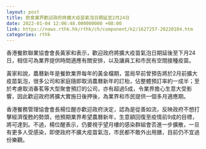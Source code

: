 ```yaml
---
layout: post
title: 飲食業界歡迎政府將擴大疫苗氣泡日期延至2月24日
date: 2022-01-04 12:06:48.000000000 +08:00
link: https://news.rthk.hk/rthk/ch/component/k2/1627257-20220104.htm
categories: rthk
---
```


香港餐飲聯業協會會長黃家和表示，歡迎政府將擴大疫苗氣泡日期延後至下月24日，相信可為業界提供時間適應有關安排，以及讓員工和市民有空間接種疫苗。

黃家和說，農曆新年是餐飲業界每年的黃金檔期，當局早前曾預告將於2月前擴大疫苗氣泡，很多公司和家庭隨即取消農曆新年的訂枱，佔整體預訂率約一成半；至於考慮取消春茗等大型聚會預訂的公司，亦有超過5成，令業界擔心生意大受影響，因此歡迎政府將擴大實施日後押後，為業界和市民提供一個多月適應期。

香港餐務管理協會會長楊位醒亦歡迎政府決定，認為是從善如流，反映政府不想打擊經濟復甦的勢頭，他預期業界希望農曆新年，生意額回復至疫情前9成的目標，將可達到。不過，楊位醒表示，仍要視乎望月樓的感染群組會否進一步擴散，一旦有更多人受感染，即使政府不擴大疫苗氣泡，市民都不敢外出用膳，目前仍不宜過份樂觀。
